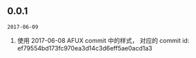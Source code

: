 

## 0.0.1

`2017-06-09`
1. 使用 2017-06-08 AFUX commit 中的样式， 对应的 commit id: ef79554bd173fc970ea3d14c3d6eff5ae0acd1a3